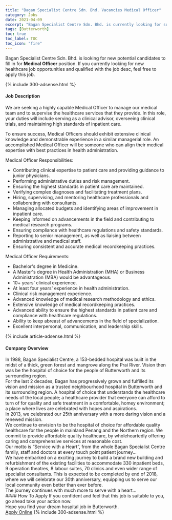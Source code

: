 ```yaml
---
title: "Bagan Specialist Centre Sdn. Bhd. Vacancies Medical Officer" 
category: Jobs 
date: 2021-04-09 
excerpt: "Bagan Specialist Centre Sdn. Bhd. is currently looking for suitable person to fill in the Medical Officer which positioned at Butterworth" 
tags: [Butterworth] 
toc: true 
toc_label: TOC 
toc_icon: "fire" 
--- 
```


<p>Bagan Specialist Centre Sdn. Bhd. is looking for new potential candidates to fill in for <b>Medical Officer</b> position. If you currently looking for new healthcare job opportunities and qualified with the job desc, feel free to apply this job.
</p>{% include 300-adsense.html %} 
<div><div><h4>Job Description</h4></div><div><div><span><div><p>We are seeking a highly capable Medical Officer to manage our medical team and to supervise the healthcare services that they provide. In this role, your duties will include serving as a clinical advisor, overseeing clinical trials, and maintaining high standards of inpatient care.</p><p>To ensure success, Medical Officers should exhibit extensive clinical knowledge and demonstrable experience in a similar managerial role. An accomplished Medical Officer will be someone who can align their medical expertise with best practices in health administration.</p><p>Medical Officer Responsibilities:</p><ul><li>Contributing clinical expertise to patient care and providing guidance to junior physicians.</li><li>Performing administrative duties and risk management.</li><li>Ensuring the highest standards in patient care are maintained.</li><li>Verifying complex diagnoses and facilitating treatment plans.</li><li>Hiring, supervising, and mentoring healthcare professionals and collaborating with consultants.</li><li>Managing allocated budgets and identifying areas of improvement in inpatient care.</li><li>Keeping informed on advancements in the field and contributing to medical research programs.</li><li>Ensuring compliance with healthcare regulations and safety standards.</li><li>Reporting to senior management, as well as liaising between administrative and medical staff.</li><li>Ensuring consistent and accurate medical recordkeeping practices.</li></ul><p>Medical Officer Requirements:</p><ul><li>Bachelor's degree in Medicine.</li><li>A Master's degree in Health Administration (MHA) or Business Administration (MBA) would be advantageous.</li><li>10+ years' clinical experience.</li><li>At least four years' experience in health administration.</li><li>Clinical risk management experience.</li><li>Advanced knowledge of medical research methodology and ethics.</li><li>Extensive knowledge of medical recordkeeping practices.</li><li>Advanced ability to ensure the highest standards in patient care and compliance with healthcare regulations.</li><li>Ability to keep abreast of advancements in the field of specialization.</li><li>Excellent interpersonal, communication, and leadership skills.</li></ul></div></span></div></div></div> 
{% include article-adsense.html %} 
<div><div><h4>Company Overview</h4></div><div><div><span><div><div>
<div>In 1988, Bagan Specialist Centre, a 153-bedded hospital was built in the midst of a thick, green forest and mangrove along the Prai River. Vision then was be the hospital of choice for the people of Butterworth and its surrounding region.</div>
<div>For the last 2 decades, Bagan has progressively grown and fulfilled its vision and mission as a trusted neighbourhood hospital in Butterworth and its surrounding region. A hospital of choice that understands the healthcare needs of the local people; a healthcare provider that everyone can afford to turn of for quality and safe treatment in a comfortable, homey environment; a place where lives are celebrated with hopes and aspirations.</div>
<div>In 2013, we celebrated our 25th anniversary with a more daring vision and a renewed mission.</div>
<div>We continue to envision to be the hospital of choice for affordable quality healthcare for the people in mainland Penang and the Northern region. We commit to provide affordable quality healthcare, by wholeheartedly offering caring and comprehensive services at reasonable cost.</div>
<div>Our motto is &#8220;Service with a Heart&#8221;, from the whole Bagan Specialist Centre family, staff and doctors at every touch point patient journey&#8230;</div>
<div>We have embarked on a exciting journey to build a brand new building and refurbishment of the existing facilities to accommodate 330 inpatient beds, 9 operation theatres, 8 labour suites, 70 clinics and even wider range of specialist consultants. This is expected to be completed by end of 2018, where we will celebrate our 30th anniversary, equipping us to serve our local community even better than ever before.</div>
<div>The journey continues with much more to serve with a heart&#8230;</div>
</div></div></span></div></div></div> 
#### How To Apply 
If you confident and feel that this job is suitable to you, go ahead take your action now. <br/> 
Hope you find your dream hospital job in Butterworth. <br/> 
<a href="https://www.jobstreet.com.my/en/job/medical-officer-4514897?jobId=jobstreet-my-job-4514897" class="btn btn--warning" target="_blank" rel="nofollow noopenner">Apply Online</a> 
{% include 300-adsense.html %} 